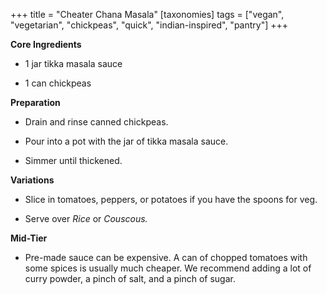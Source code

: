 +++
title = "Cheater Chana Masala"
[taxonomies]
tags = ["vegan", "vegetarian", "chickpeas", "quick", "indian-inspired", "pantry"]
+++

**Core Ingredients**
- 1 jar tikka masala sauce

- 1 can chickpeas

**Preparation**
- Drain and rinse canned chickpeas.

- Pour into a pot with the jar of tikka masala sauce.

- Simmer until thickened.

**Variations**
- Slice in tomatoes, peppers, or potatoes if you have the spoons for veg.

- Serve over _Rice_ or _Couscous._

**Mid-Tier**
- Pre-made sauce can be expensive. A can of chopped tomatoes with some
spices is usually much cheaper. We recommend adding a lot of curry
powder, a pinch of salt, and a pinch of sugar.